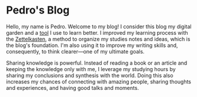 # Pedro's Blog

Hello, my name is Pedro. Welcome to my blog! I consider this blog my digital garden and a [tool](/features) I use to learn better. I improved my learning process with the [Zettelkasten](/zettelkasten), a method to organize my studies notes and ideas, which is the blog's foundation. I'm also using it to improve my writing skills and, consequently, to think clearer—one of my ultimate goals.

Sharing knowledge is powerful. Instead of reading a book or an article and keeping the knowledge only with me, I leverage my studying hours by sharing my conclusions and synthesis with the world. Doing this also increases my chances of connecting with amazing people, sharing thoughts and experiences, and having good talks and moments.
